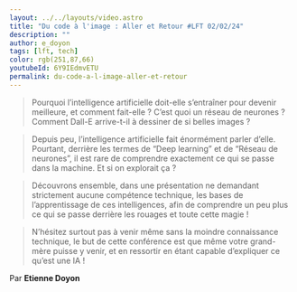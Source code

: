```yaml
---
layout: ../../layouts/video.astro
title: "Du code à l'image : Aller et Retour #LFT 02/02/24"
description: ""
author: e_doyon
tags: [lft, tech]
color: rgb(251,87,66)
youtubeId: 6Y9IEdmvETU
permalink: du-code-a-l-image-aller-et-retour
---
```


> Pourquoi l’intelligence artificielle doit-elle s’entraîner pour devenir meilleure, et comment fait-elle ? C’est quoi un réseau de neurones ? Comment Dall-E arrive-t-il à dessiner de si belles images ?

> Depuis peu, l’intelligence artificielle fait énormément parler d’elle. Pourtant, derrière les termes de “Deep learning” et de “Réseau de neurones”, il est rare de comprendre exactement ce qui se passe dans la machine. Et si on explorait ça ?

> Découvrons ensemble, dans une présentation ne demandant strictement aucune compétence technique, les bases de l’apprentissage de ces intelligences, afin de comprendre un peu plus ce qui se passe derrière les rouages et toute cette magie !

> N’hésitez surtout pas à venir même sans la moindre connaissance technique, le but de cette conférence est que même votre grand-mère puisse y venir, et en ressortir en étant capable d’expliquer ce qu’est une IA !

Par **Etienne Doyon**

